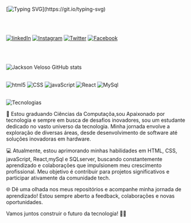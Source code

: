 [![Typing SVG](https://readme-typing-svg.demolab.com/?lines=Seja+Bem+Vindo(a)!;Olá,+meu+nome+é+Jackson+Veloso!;Estudo+Ciência+da+Computação.)](https://git.io/typing-svg)

<div style="display: inline_block"><br/>
   <img alt="" src="https://camo.githubusercontent.com/f6c78b089b54eebb6687ca57a3dc8399271081a629e4c633c15e0beb052a98d8/68747470733a2f2f63617073756c652d72656e6465722e76657263656c2e6170702f6170693f747970653d736f667426636f6c6f723d383261616666266865696768743d38302673656374696f6e3d68656164657226746578743d5265646573253230736f636961697325323065253230436f6e7461746f7326666f6e7453697a653d3430">
</div><br/>

[![linkedIn](https://img.shields.io/badge/LinkedIn-0077B5?style=for-the-badge&logo=linkedin&logoColor=white)](https://www.linkedin.com/in/jackson-veloso-13bb131a2/)
[![Instagram](https://img.shields.io/badge/Instagram-E4405F?style=for-the-badge&logo=instagram&logoColor=white)](https://www.instagram.com/jackson.veloso/)
[![Twitter](https://img.shields.io/badge/Twitter-1DA1F2?style=for-the-badge&logo=twitter&logoColor=white)](https://twitter.com/JacksonVeloso03)
[![Facebook](https://img.shields.io/badge/Facebook-1877F2?style=for-the-badge&logo=facebook&logoColor=white)](https://www.facebook.com/jackson.santos.790/)

<div style="display: inline_block"><br/>
   <img alt="" src="https://camo.githubusercontent.com/b3015415cfa502ec3cd3128fa14421300e69cab57b0fcea564780e6b252f6cfb/68747470733a2f2f63617073756c652d72656e6465722e76657263656c2e6170702f6170693f747970653d736f667426636f6c6f723d383261616666266865696768743d38302673656374696f6e3d68656164657226746578743d457374617425433325414473746963617326666f6e7453697a653d3430">
</div><br/>

![Jackson Veloso GitHub stats](https://github-readme-stats.vercel.app/api?username=DeveloperJack0310&show_icons=true&theme=radical)

<div style="display: inline_block">
   <img alt="" src="https://camo.githubusercontent.com/9029992987d83e4443b4992679caa3621717af5a972b99b27f93679dedc1cc02/68747470733a2f2f63617073756c652d72656e6465722e76657263656c2e6170702f6170693f747970653d736f667426636f6c6f723d383261616666266865696768743d38302673656374696f6e3d68656164657226746578743d5465636e6f6c6f6769617326666f6e7453697a653d3430">
</div>

<div style="display: inline_block"><br/>
   <img alt="html5" src="https://img.shields.io/badge/HTML5-E34F26?style=for-the-badge&logo=html5&logoColor=white"/>
   <img alt="CSS" src="https://img.shields.io/badge/CSS-239120?&style=for-the-badge&logo=css3&logoColor=white"/>
   <img alt="javaScript" src="https://img.shields.io/badge/JavaScript-F7DF1E?style=for-the-badge&logo=javascript&logoColor=black"/>
   <img alt="React" src="https://img.shields.io/badge/React-20232A?style=for-the-badge&logo=react&logoColor=61DAFB"/>
   <img alt="MySql" src="https://img.shields.io/badge/MySQL-00000F?style=for-the-badge&logo=mysql&logoColor=white"/>

</div><br/>

<img alt="Tecnologias" src="https://camo.githubusercontent.com/9029992987d83e4443b4992679caa3621717af5a972b99b27f93679dedc1cc02/68747470733a2f2f63617073756c652d72656e6465722e76657263656c2e6170702f6170693f747970653d736f667426636f6c6f723d383261616666266865696768743d38302673656374696f6e3d68656164657226746578743d5465636e6f6c6f6769617326666f6e7453697a653d3430"><br/>


🚀  Estou graduando Ciências da Computaçõa,sou Apaixonado por tecnologia e sempre em busca de desafios inovadores, sou um estudante dedicado no vasto universo da tecnologia. Minha jornada envolve a exploração de diversas áreas, desde desenvolvimento de software até soluções inovadoras em hardware.

💻 Atualmente, estou aprimorando minhas habilidades em HTML, CSS, javaScript, React,mySql e SQLserver, buscando constantemente aprendizado e colaborações que impulsionem meu crescimento profissional. Meu objetivo é contribuir para projetos significativos e participar ativamente da comunidade tech.

🌐 Dê uma olhada nos meus repositórios e acompanhe minha jornada de aprendizado! Estou sempre aberto a feedback, colaborações e novas oportunidades.

Vamos juntos construir o futuro da tecnologia! 🌈✨
